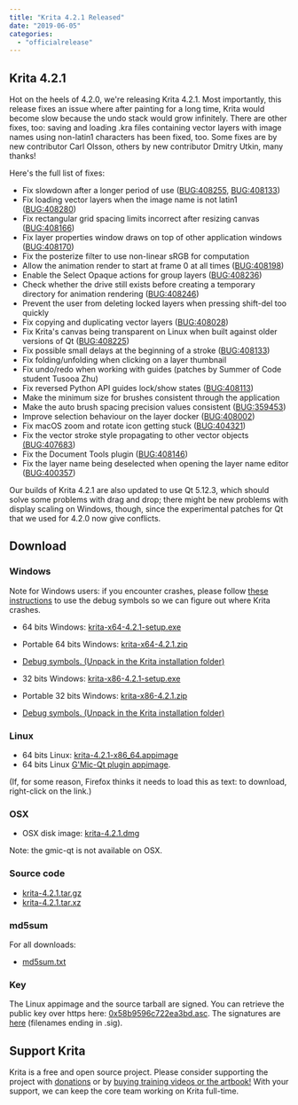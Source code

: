 ```yaml
---
title: "Krita 4.2.1 Released"
date: "2019-06-05"
categories: 
  - "officialrelease"
---
```


## Krita 4.2.1

Hot on the heels of 4.2.0, we're releasing Krita 4.2.1. Most importantly, this release fixes an issue where after painting for a long time, Krita would become slow because the undo stack would grow infinitely. There are other fixes, too: saving and loading .kra files containing vector layers with image names using non-latin1 characters has been fixed, too. Some fixes are by new contributor Carl Olsson, others by new contributor Dmitry Utkin, many thanks!

Here's the full list of fixes:

- Fix slowdown after a longer period of use ([BUG:408255](https://bugs.kde.org/show_bug.cgi?id=408255), [BUG:408133](https://bugs.kde.org/show_bug.cgi?id=408133))
- Fix loading vector layers when the image name is not latin1 ([BUG:408280](https://bugs.kde.org/show_bug.cgi?id=408280))
- Fix rectangular grid spacing limits incorrect after resizing canvas ([BUG:408166](https://bugs.kde.org/show_bug.cgi?id=408166))
- Fix layer properties window draws on top of other application windows ([BUG:408170](https://bugs.kde.org/show_bug.cgi?id=408170))
- Fix the posterize filter to use non-linear sRGB for computation
- Allow the animation render to start at frame 0 at all times ([BUG:408198](https://bugs.kde.org/show_bug.cgi?id=408198))
- Enable the Select Opaque actions for group layers ([BUG:408236](https://bugs.kde.org/show_bug.cgi?id=408236))
- Check whether the drive still exists before creating a temporary directory for animation rendering ([BUG:408246](https://bugs.kde.org/show_bug.cgi?id=408246))
- Prevent the user from deleting locked layers when pressing shift-del too quickly
- Fix copying and duplicating vector layers ([BUG:408028](https://bugs.kde.org/show_bug.cgi?id=408028))
- Fix Krita's canvas being transparent on Linux when built against older versions of Qt ([BUG:408225](https://bugs.kde.org/show_bug.cgi?id=408225))
- Fix possible small delays at the beginning of a stroke ([BUG:408133](https://bugs.kde.org/show_bug.cgi?id=408133))
- Fix folding/unfolding when clicking on a layer thumbnail
- Fix undo/redo when working with guides (patches by Summer of Code student Tusooa Zhu)
- Fix reversed Python API guides lock/show states ([BUG:408113](https://bugs.kde.org/show_bug.cgi?id=408113))
- Make the minimum size for brushes consistent through the application
- Make the auto brush spacing precision values consistent ([BUG:359453](https://bugs.kde.org/show_bug.cgi?id=359453))
- Improve selection behaviour on the layer docker ([BUG:408002](https://bugs.kde.org/show_bug.cgi?id=408002))
- Fix macOS zoom and rotate icon getting stuck ([BUG:404321](https://bugs.kde.org/show_bug.cgi?id=404321))
- Fix the vector stroke style propagating to other vector objects [(BUG:407683](https://bugs.kde.org/show_bug.cgi?id=407683))
- Fix the Document Tools plugin ([BUG:408146](https://bugs.kde.org/show_bug.cgi?id=408146))
- Fix the layer name being deselected when opening the layer name editor ([BUG:400357](https://bugs.kde.org/show_bug.cgi?id=400357))

Our builds of Krita 4.2.1 are also updated to use Qt 5.12.3, which should solve some problems with drag and drop; there might be new problems with display scaling on Windows, though, since the experimental patches for Qt that we used for 4.2.0 now give conflicts.

## Download

### Windows

Note for Windows users: if you encounter crashes, please follow [these instructions](https://docs.krita.org/en/reference_manual/dr_minw_debugger.html#dr-minw) to use the debug symbols so we can figure out where Krita crashes.

- 64 bits Windows: [krita-x64-4.2.1-setup.exe](https://download.kde.org/stable/krita/4.2.1/krita-x64-4.2.1-setup.exe)
- Portable 64 bits Windows: [krita-x64-4.2.1.zip](https://download.kde.org/stable/krita/4.2.1/krita-x64-4.2.1.zip)
- [Debug symbols. (Unpack in the Krita installation folder)](https://download.kde.org/stable/krita/4.2.1/krita-x64-4.2.1-dbg.zip)

- 32 bits Windows: [krita-x86-4.2.1-setup.exe](https://download.kde.org/stable/krita/4.2.1/krita-x86-4.2.1-setup.exe)
- Portable 32 bits Windows: [krita-x86-4.2.1.zip](https://download.kde.org/stable/krita/4.2.1/krita-x86-4.2.1.zip)
- [Debug symbols. (Unpack in the Krita installation folder)](https://download.kde.org/stable/krita/4.2.1/krita-x86-4.2.1-dbg.zip)

### Linux

- 64 bits Linux: [krita-4.2.1-x86\_64.appimage](https://download.kde.org/stable/krita/4.2.1/krita-4.2.1-x86_64.appimage)
- 64 bits Linux [G'Mic-Qt plugin appimage](https://download.kde.org/stable/krita/4.2.1/gmic_krita_qt-x86_64.appimage).

(If, for some reason, Firefox thinks it needs to load this as text: to download, right-click on the link.)

### OSX

- OSX disk image: [krita-4.2.1.dmg](https://download.kde.org/stable/krita/4.2.1/krita-4.2.1.dmg)

Note: the gmic-qt is not available on OSX.

### Source code

- [krita-4.2.1.tar.gz](https://download.kde.org/stable/krita/4.2.1/krita-4.2.1.tar.gz)
- [krita-4.2.1.tar.xz](https://download.kde.org/stable/krita/4.2.1/krita-4.2.1.tar.xz)

### md5sum

For all downloads:

- [md5sum.txt](https://download.kde.org/stable/krita/4.2.1/md5sum.txt)

### Key

The Linux appimage and the source tarball are signed. You can retrieve the public key over https here: [0x58b9596c722ea3bd.asc](https://share.kde.org/index.php/s/fJ99V5mZvuyD0z8). The signatures are [here](http://download.kde.org/unstable/krita/4.2.0-beta2/) (filenames ending in .sig).

## Support Krita

Krita is a free and open source project. Please consider supporting the project with [donations](/support-us/donations/) or by [buying training videos or the artbook!](/support-us/shop) With your support, we can keep the core team working on Krita full-time.
